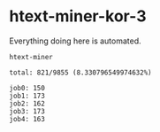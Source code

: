 # htext-miner-kor-3

Everything doing here is automated.

```
htext-miner

total: 821/9855 (8.330796549974632%)

job0: 150
job1: 173
job2: 162
job3: 173
job4: 163
```